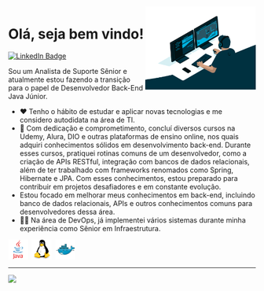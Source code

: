 <img src = "dev.gif" width = "225px" align = "right">

# Olá, seja bem vindo!
  <div id="badges">
  <a href = "https://www.linkedin.com/in/edson-s-freitas/">
    <img src="https://img.shields.io/badge/LinkedIn-blue?style=for-the-badge&logo=linkedin&logoColor=white" alt="LinkedIn Badge"/>
  </a>
</div>

Sou um Analista de Suporte Sênior e atualmente estou fazendo a transição para o papel de Desenvolvedor Back-End Java Júnior. 

- ❤ Tenho o hábito de estudar e aplicar novas tecnologias e me considero autodidata na área de TI.
- 💙 Com dedicação e comprometimento, concluí diversos cursos na Udemy, Alura, DIO e outras plataformas de ensino online, nos quais adquiri conhecimentos sólidos em desenvolvimento back-end. Durante esses cursos, pratiquei rotinas comuns de um desenvolvedor, como a criação de APIs RESTful, integração com bancos de dados relacionais, além de ter trabalhado com frameworks renomados como Spring, Hibernate e JPA. Com esses conhecimentos, estou preparado para contribuir em projetos desafiadores e em constante evolução.
-  Estou focado em melhorar meus conhecimentos em back-end, incluindo banco de dados relacionais, APIs e outros conhecimentos comuns para desenvolvedores dessa área. 
- 👩‍💻 Na área de DevOps, já implementei vários sistemas durante minha experiência como Sênior em Infraestrutura.

<div>
  <img src="https://github.com/devicons/devicon/blob/master/icons/java/java-original-wordmark.svg" title="Java" alt="Java" width="40" height="40"/>&nbsp;
  <img src="https://github.com/devicons/devicon/blob/master/icons/linux/linux-original.svg" title="Linux" alt="Linux" width="40" height="40"/>&nbsp;
  <img src="https://github.com/devicons/devicon/blob/master/icons/docker/docker-original.svg" title="Docker/Podman" alt="Docker/Podman"" width="40" height="40"/>&nbsp;
</div>

---


<div align = "left">
<img height = "200em" src="https://github-readme-stats-sigma-five.vercel.app/api?username=EdsonSFreitas&show_icons=true&show_icons=true&theme=merko&count_private=true" />
</div>
